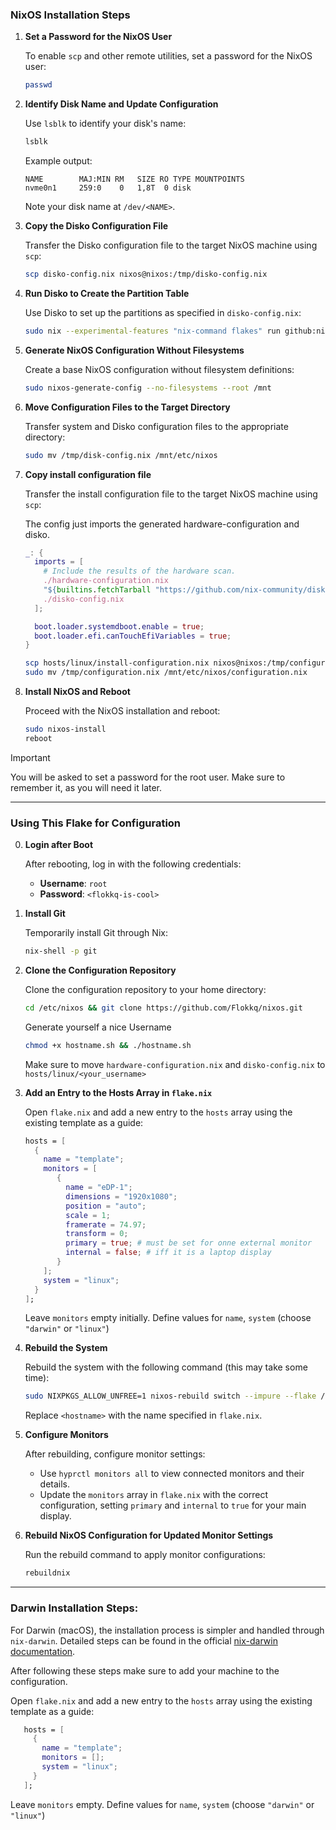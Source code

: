 ### **NixOS Installation Steps**

1. **Set a Password for the NixOS User**

   To enable `scp` and other remote utilities, set a password for the NixOS user:

   ```bash
   passwd
   ```

2. **Identify Disk Name and Update Configuration**

   Use `lsblk` to identify your disk's name:

   ```bash
   lsblk
   ```

   Example output:

   ```
   NAME        MAJ:MIN RM   SIZE RO TYPE MOUNTPOINTS
   nvme0n1     259:0    0   1,8T  0 disk
   ```

   Note your disk name at `/dev/<NAME>`.

3. **Copy the Disko Configuration File**

   Transfer the Disko configuration file to the target NixOS machine using `scp`:

   ```bash
   scp disko-config.nix nixos@nixos:/tmp/disko-config.nix
   ```

4. **Run Disko to Create the Partition Table**

   Use Disko to set up the partitions as specified in `disko-config.nix`:

   ```bash
   sudo nix --experimental-features "nix-command flakes" run github:nix-community/disko -- --mode disko /tmp/disko-config.nix
   ```

5. **Generate NixOS Configuration Without Filesystems**

   Create a base NixOS configuration without filesystem definitions:

   ```bash
   sudo nixos-generate-config --no-filesystems --root /mnt
   ```

6. **Move Configuration Files to the Target Directory**

   Transfer system and Disko configuration files to the appropriate directory:

   ```bash
   sudo mv /tmp/disk-config.nix /mnt/etc/nixos
   ```

7. **Copy install configuration file**

   Transfer the install configuration file to the target NixOS machine using `scp`:

   The config just imports the generated hardware-configuration and disko.

    ```nix
    _: {
      imports = [
        # Include the results of the hardware scan.
        ./hardware-configuration.nix
        "${builtins.fetchTarball "https://github.com/nix-community/disko/archive/master.tar.gz"}/module.nix"
        ./disko-config.nix
      ];

      boot.loader.systemdboot.enable = true;
      boot.loader.efi.canTouchEfiVariables = true;
    }
     ```

   ```bash
   scp hosts/linux/install-configuration.nix nixos@nixos:/tmp/configuration.nix
   sudo mv /tmp/configuration.nix /mnt/etc/nixos/configuration.nix
   ```

8. **Install NixOS and Reboot**

   Proceed with the NixOS installation and reboot:

   ```bash
   sudo nixos-install
   reboot
   ```

> [!IMPORTANT]
> You will be asked to set a password for the root user. Make sure to remember it, as you will need it later.
---

### **Using This Flake for Configuration**

0. **Login after Boot**

   After rebooting, log in with the following credentials:

   - **Username**: `root`
   - **Password**: `<flokkq-is-cool>`

1. **Install Git**

   Temporarily install Git through Nix:

   ```bash
   nix-shell -p git
   ```

2. **Clone the Configuration Repository**

   Clone the configuration repository to your home directory:

   ```bash
   cd /etc/nixos && git clone https://github.com/Flokkq/nixos.git
   ```

   Generate yourself a nice Username

   ```bash
   chmod +x hostname.sh && ./hostname.sh
   ```

   Make sure to move `hardware-configuration.nix` and `disko-config.nix` to `hosts/linux/<your_username>`

3. **Add an Entry to the Hosts Array in `flake.nix`**

   Open `flake.nix` and add a new entry to the `hosts` array using the existing template as a guide:

   ```nix
   hosts = [
     {
       name = "template";
       monitors = [
          {
            name = "eDP-1";
            dimensions = "1920x1080";
            position = "auto";
            scale = 1;
            framerate = 74.97;
            transform = 0;
            primary = true; # must be set for onne external monitor
            internal = false; # iff it is a laptop display
          }
       ];
       system = "linux";
     }
   ];
   ```

   Leave `monitors` empty initially. Define values for `name`, `system` (choose `"darwin"` or `"linux"`)

4. **Rebuild the System**

   Rebuild the system with the following command (this may take some time):

   ```bash
   sudo NIXPKGS_ALLOW_UNFREE=1 nixos-rebuild switch --impure --flake /etc/nixos/#<hostname>
   ```

   Replace `<hostname>` with the name specified in `flake.nix`.

5. **Configure Monitors**

   After rebuilding, configure monitor settings:

   - Use `hyprctl monitors all` to view connected monitors and their details.
   - Update the `monitors` array in `flake.nix` with the correct configuration, setting `primary` and `internal` to `true` for your main display.

6. **Rebuild NixOS Configuration for Updated Monitor Settings**

   Run the rebuild command to apply monitor configurations:

   ```bash
   rebuildnix
   ```

---

### **Darwin Installation Steps:**

For Darwin (macOS), the installation process is simpler and handled through `nix-darwin`. Detailed steps can be found in the official [nix-darwin documentation](https://github.com/LnL7/nix-darwin).

After following these steps make sure to add your machine to the configuration.

Open `flake.nix` and add a new entry to the `hosts` array using the existing template as a guide:

```nix
   hosts = [
     {
       name = "template";
       monitors = [];
       system = "linux";
     }
   ];
```

Leave `monitors` empty. Define values for `name`, `system` (choose `"darwin"` or `"linux"`)
